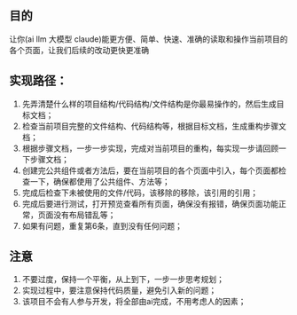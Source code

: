 ## 目的
让你(ai llm 大模型 claude)能更方便、简单、快速、准确的读取和操作当前项目的各个页面，让我们后续的改动更快更准确

## 实现路径：
1. 先弄清楚什么样的项目结构/代码结构/文件结构是你最易操作的，然后生成目标文档；
2. 检查当前项目完整的文件结构、代码结构等，根据目标文档，生成重构步骤文档；
3. 根据步骤文档，一步一步实现，完成对当前项目的重构，每实现一步请回顾一下步骤文档；
4. 创建完公共组件或者方法后，要在当前项目的各个页面中引入，每个页面都检查一下，确保都使用了公共组件、方法等；
5. 完成后检查下未被使用的文件/代码，该移除的移除，该引用的引用；
6. 完成后要进行测试，打开预览查看所有页面，确保没有报错，确保页面功能正常，页面没有布局错乱等；
7. 如果有问题，重复第6条，直到没有任何问题；

## 注意
1. 不要过度，保持一个平衡，从上到下，一步一步思考规划；
2. 实现过程中，要注意保持代码质量，避免引入新的问题；
3. 该项目不会有人参与开发，将全部由ai完成，不用考虑人的因素；
